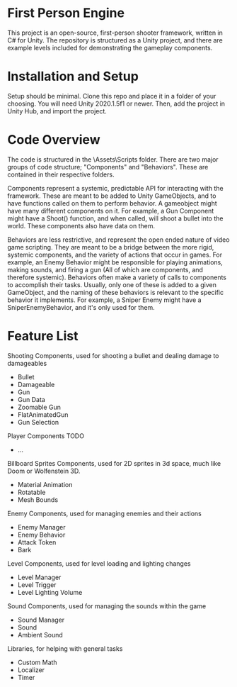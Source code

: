 # First Person Engine
This project is an open-source, first-person shooter framework, written in C# for Unity.
The repository is structured as a Unity project, and there are example levels included for demonstrating the gameplay components.

# Installation and Setup
Setup should be minimal. Clone this repo and place it in a folder of your choosing. You will need Unity 2020.1.5f1 or newer.
Then, add the project in Unity Hub, and import the project.

# Code Overview
The code is structured in the \Assets\Scripts folder. There are two major groups of code structure; "Components" and "Behaviors". These are contained in their respective folders.

Components represent a systemic, predictable API for interacting with the framework. These are meant to be added to Unity GameObjects, and to have functions called on them to perform behavior. A gameobject might have many different components on it. For example, a Gun Component might have a Shoot() function, and when called, will shoot a bullet into the world. These components also have data on them.

Behaviors are less restrictive, and represent the open ended nature of video game scripting. They are meant to be a bridge between the more rigid, systemic components, and the variety of actions that occur in games. For example, an Enemy Behavior might be responsible for playing animations, making sounds, and firing a gun (All of which are components, and therefore systemic). Behaviors often make a variety of calls to components to accomplish their tasks. Usually, only one of these is added to a given GameObject, and the naming of these behaviors is relevant to the specific behavior it implements. For example, a Sniper Enemy might have a SniperEnemyBehavior, and it's only used for them.

# Feature List
Shooting Components, used for shooting a bullet and dealing damage to damageables
* Bullet
* Damageable
* Gun
* Gun Data
* Zoomable Gun
* FlatAnimatedGun
* Gun Selection

Player Components TODO
* ...

Billboard Sprites Components, used for 2D sprites in 3d space, much like Doom or Wolfenstein 3D.
* Material Animation
* Rotatable
* Mesh Bounds

Enemy Components, used for managing enemies and their actions
* Enemy Manager
* Enemy Behavior
* Attack Token
* Bark

Level Components, used for level loading and lighting changes
* Level Manager
* Level Trigger
* Level Lighting Volume

Sound Components, used for managing the sounds within the game
* Sound Manager
* Sound
* Ambient Sound

Libraries, for helping with general tasks
* Custom Math
* Localizer
* Timer
